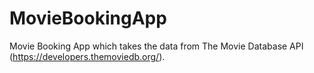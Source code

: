 # MovieBookingApp
Movie Booking App which takes the data from The Movie Database API (https://developers.themoviedb.org/).  
